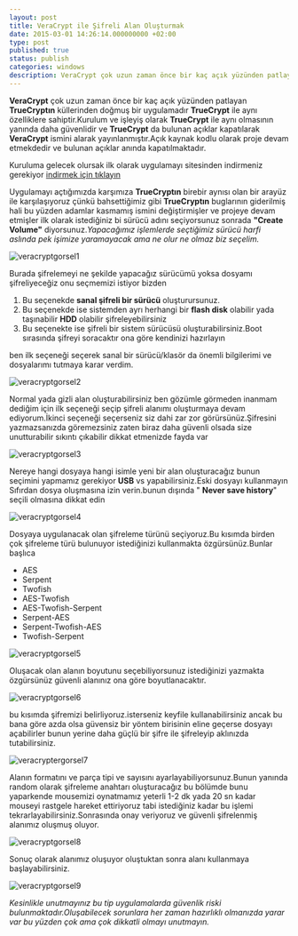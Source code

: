 ```yaml
---
layout: post
title: VeraCrypt ile Şifreli Alan Oluşturmak
date: 2015-03-01 14:26:14.000000000 +02:00
type: post
published: true
status: publish
categories: windows
description: VeraCrypt çok uzun zaman önce bir kaç açık yüzünden patlayan TrueCryptın küllerinden doğmuş bir uygulamadır TrueCrypt ile aynı özelliklere
---
```


**VeraCrypt** çok uzun zaman önce bir kaç açık yüzünden patlayan **TrueCryptın** küllerinden doğmuş bir uygulamadır **TrueCrypt** ile aynı özelliklere sahiptir.Kurulum ve işleyiş olarak **TrueCrypt** ile aynı olmasının yanında daha güvenlidir ve **TrueCrypt** da bulunan açıklar kapatılarak **VeraCrypt** ismini alarak yayınlanmıştır.Açık kaynak kodlu olarak proje devam etmekdedir ve bulunan açıklar anında kapatılmaktadır.

Kuruluma gelecek olursak ilk olarak uygulamayı sitesinden indirmeniz gerekiyor [indirmek için tıklayın](https://veracrypt.codeplex.com/releases/view/565079)

Uygulamayı açtığımızda karşımıza **TrueCryptın** birebir aynısı olan bir arayüz ile karşılaşıyoruz çünkü bahsettiğimiz gibi **TrueCryptın** buglarının giderilmiş hali bu yüzden adamlar kasmamış ismini değiştirmişler ve projeye devam etmişler ilk olarak istediğiniz bi sürücü adını seçiyorsunuz sonrada **"Create Volume"** diyorsunuz._Yapacağımız işlemlerde seçtiğimiz sürücü harfi aslında pek işimize yaramayacak ama ne olur ne olmaz biz seçelim._

![veracryptgorsel1](/assets/veracryptgorsel1.png)

Burada şifrelemeyi ne şekilde yapacağız sürücümü yoksa dosyamı şifreliyeceğiz onu seçmemizi istiyor bizden

1. Bu seçenekde **sanal şifreli bir sürücü** oluşturursunuz.
2. Bu seçenekde ise sistemden ayrı herhangi bir **flash disk** olabilir yada taşınabilir **HDD** olabilir şifreleyebilirsiniz
3. Bu seçenekte ise şifreli bir sistem sürücüsü oluşturabilirsiniz.Boot sırasında şifreyi soracaktır ona göre kendinizi hazırlayın

ben ilk seçeneği seçerek sanal bir sürücü/klasör da önemli bilgilerimi ve dosyalarımı tutmaya karar verdim.

![veracryptgorsel2](/assets/veracryptgorsel2.png)

Normal yada gizli alan oluşturabilirsiniz ben gözümle görmeden inanmam dediğim için ilk seçeneği seçip şifreli alanımı oluşturmaya devam ediyorum.İkinci seçeneği seçerseniz siz dahi zar zor görürsünüz.Şifresini yazmazsanızda göremezsiniz zaten biraz daha güvenli olsada size unutturabilir sıkıntı çıkabilir dikkat etmenizde fayda var

![veracryptgorsel3](/assets/veracryptgorsel3.png)

Nereye hangi dosyaya hangi isimle yeni bir alan oluşturacağız bunun seçimini yapmamız gerekiyor **USB** vs yapabilirsiniz.Eski dosyayı kullanmayın Sıfırdan dosya oluşmasına izin verin.bunun dışında " **Never save history**" seçili olmasına dikkat edin

![veracryptgorsel4](/assets/veracryptgorsel4.png)

Dosyaya uygulanacak olan şifreleme türünü seçiyoruz.Bu kısımda birden çok şifreleme türü bulunuyor istediğinizi kullanmakta özgürsünüz.Bunlar başlıca

- AES
- Serpent
- Twofish
- AES-Twofish
- AES-Twofish-Serpent
- Serpent-AES
- Serpent-Twofish-AES
- Twofish-Serpent

![veracryptgorsel5](/assets/veracryptgorsel5.png)

Oluşacak olan alanın boyutunu seçebiliyorsunuz istediğinizi yazmakta özgürsünüz güvenli alanınız ona göre boyutlanacaktır.

![veracryptgorsel6](/assets/veracryptgorsel6.png)

bu kısımda şifremizi belirliyoruz.isterseniz keyfile kullanabilirsiniz ancak bu bana göre azda olsa güvensiz bir yöntem birisinin eline geçerse dosyayı açabilirler bunun yerine daha güçlü bir şifre ile şifreleyip aklınızda tutabilirsiniz.

![veracryptergorsel7](/assets/veracryptergorsel7.png)

Alanın formatını ve parça tipi ve sayısını ayarlayabiliyorsunuz.Bunun yanında random olarak şifreleme anahtarı oluşturacağız bu bölümde bunu yaparkende mousemizi oynatmamız yeterli 1-2 dk yada 20 sn kadar mouseyi rastgele hareket ettiriyoruz tabi istediğiniz kadar bu işlemi tekrarlayabilirsiniz.Sonrasında onay veriyoruz ve güvenli şifrelenmiş alanımız oluşmuş oluyor.

![veracryptgorsel8](/assets/veracryptgorsel8.png)

Sonuç olarak alanımız oluşuyor oluştuktan sonra alanı kullanmaya başlayabilirsiniz.

![veracryptgorsel9](/assets/veracryptgorsel9.png)

_Kesinlikle unutmayınız bu tip uygulamalarda güvenlik riski bulunmaktadır.Oluşabilecek sorunlara her zaman hazırlıklı olmanızda yarar var bu yüzden çok ama çok dikkatli olmayı unutmayın._
